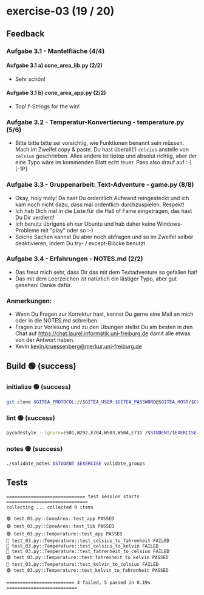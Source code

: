 # exercise-03 (19 / 20)

## Feedback

### Aufgabe 3.1 - Mantelfläche (4/4)
#### Aufgabe 3.1 a) cone_area_lib.py (2/2)
- Sehr schön!
#### Aufgabe 3.1 b) cone_area_app.py (2/2)
- Top! f-Strings for the win!

### Aufgabe 3.2 - Temperatur-Konvertierung - temperature.py (5/6)
- Bitte bitte bitte sei vorsichtig, wie Funktionen benannt sein müssen. Mach
im Zweifel copy & paste. Du hast überall(!) `celcius` anstelle von `celsius`
geschrieben. Alles andere ist tiptop und absolut richtig, aber der eine Typo
wäre im kommenden Blatt echt teuer. Pass also drauf auf :-) [-1P]

### Aufgabe 3.3 - Gruppenarbeit: Text-Adventure - game.py (8/8)
- Okay, holy moly! Da hast Du ordentlich Aufwand reingesteckt und ich kam noch
nicht dazu, dass mal ordentlich durchzuspielen. Respekt!
- Ich hab Dich mal in die Liste für die Hall of Fame eingetragen, das hast Du
Dir verdient!
- Ich benutz übrigens eh nur Ubuntu und hab daher keine Windows-Probleme mit
"play" oder so :-)
- Solche Sachen kannst Du aber noch abfragen und so im Zweifel selber
deaktivieren, indem Du try- / except-Blöcke benutzt.

### Aufgabe 3.4 - Erfahrungen - NOTES.md (2/2)
- Das freut mich sehr, dass Dir das mit dem Textadventure so gefallen hat!
- Das mit dem Leerzeichen ist natürlich ein lästiger Typo, aber gut gesehen!
Danke dafür.

### Anmerkungen:
- Wenn Du Fragen zur Korrektur hast, kannst Du gerne eine Mail an mich oder in
  die NOTES.md schreiben.
- Fragen zur Vorlesung und zu den Übungen stellst Du am besten in den Chat auf
  https://chat.laurel.informatik.uni-freiburg.de damit alle etwas von der
  Antwort haben.
- Kevin <kevin.kruessenberg@merkur.uni-freiburg.de>

## Build 🟢 (success)
### initialize 🟢 (success)
```bash
git clone $GITEA_PROTOCOL://$GITEA_USER:$GITEA_PASSWORD@$GITEA_HOST/$COURSE/$STUDENT.git $STUDENT
```
### lint 🟢 (success)
```bash
pycodestyle --ignore=E501,W292,E704,W503,W504,E731 /$STUDENT/$EXERCISE
```
### notes 🟢 (success)
```bash
./validate_notes $STUDENT $EXERCISE validate_groups
```

## Tests

```
============================= test session starts ==============================
collecting ... collected 9 items

🟢 test_03.py::ConeArea::test_app PASSED
🟢 test_03.py::ConeArea::test_lib PASSED
🟢 test_03.py::Temperature::test_app PASSED
🔴 test_03.py::Temperature::test_celsius_to_fahrenheit FAILED
🔴 test_03.py::Temperature::test_celsius_to_kelvin FAILED
🔴 test_03.py::Temperature::test_fahrenheit_to_celsius FAILED
🟢 test_03.py::Temperature::test_fahrenheit_to_kelvin PASSED
🔴 test_03.py::Temperature::test_kelvin_to_celsius FAILED
🟢 test_03.py::Temperature::test_kelvin_to_fahrenheit PASSED

========================= 4 failed, 5 passed in 0.19s ==========================
```
